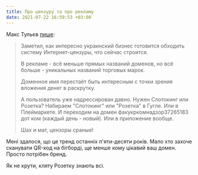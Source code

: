```yaml
---
title: Про цензуру та про рекламу
date: 2021-07-22 16:59:53 +03:00
---
```


Макс Тульєв [пише][1]:

> Заметил, как интересно украинский бизнес готовится обходить систему Интернет-цензуры, что сейчас строится.
>
> В рекламе - всё меньше прямых названий доменов, но всё больше - уникальных названий торговых марок.
>
> Доменное имя перестаёт быть интересным с точки зрения вложения денег в раскрутку.
>
> А пользователь уже надрессирован давно. Нужен Слотокинг или Розетка? Набираем "Слотокинг" или "Розетка" в Гугле. Или в Плеймаркете. И переходим на домен факукркомнадзор37265183 дот ком (каждый день - новый). Или в приложение вообще.
>
> Шах и мат, цензоры сраные!

Мені здалося, що це тренд останніх п'яти-десяти років. Мало хто захоче сканувати QR-код на бігборді, ще менше кому цікавий ваш домен. Просто потрібен бренд.

Як не крути, кляту Розетку знають всі.

[1]: https://www.facebook.com/mt6561/posts/4362570040472840
